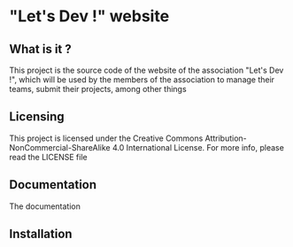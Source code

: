 # "Let's Dev !" website

## What is it ?

This project is the source code of the website of the association "Let's Dev !", which will be used by the members of the association to manage their teams, submit their projects, among other things

## Licensing

This project is licensed under the Creative Commons Attribution-NonCommercial-ShareAlike 4.0 International License. For more info, please read the LICENSE file

## Documentation

The documentation

## Installation